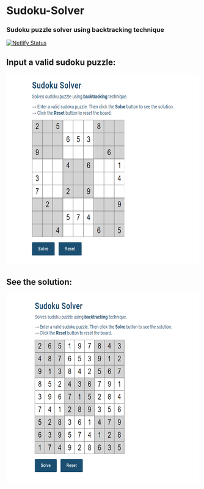 # Sudoku-Solver
### Sudoku puzzle solver using backtracking technique
[![Netlify Status](https://api.netlify.com/api/v1/badges/cb92e0d2-4b59-437a-b03b-18ef36a4f9ee/deploy-status)](https://app.netlify.com/sites/sudokoo/deploys)

## Input a valid sudoku puzzle:
<img src="files/images/ss-01.png" width="700" height="500">

## See the solution:
<img src="files/images/ss-02.png" width="700" height="500">